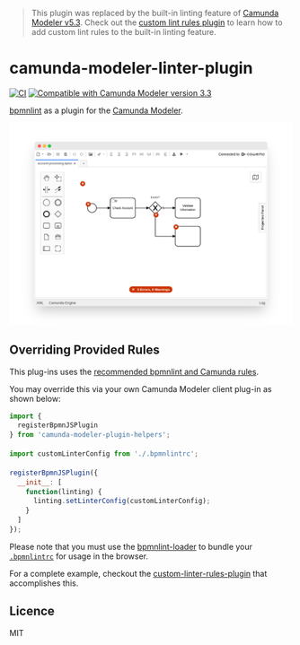 > This plugin was replaced by the built-in linting feature of [Camunda Modeler v5.3](https://github.com/camunda/camunda-modeler/blob/develop/CHANGELOG.md#530). Check out the [custom lint rules plugin](https://github.com/camunda/camunda-modeler-custom-linter-rules-plugin) to learn how to add custom lint rules to the built-in linting feature.


# camunda-modeler-linter-plugin

[![CI](https://github.com/camunda/camunda-modeler-linter-plugin/workflows/CI/badge.svg)](https://github.com/camunda/camunda-modeler-linter-plugin/actions?query=workflow%3ACI)
[![Compatible with Camunda Modeler version 3.3](https://img.shields.io/badge/Camunda%20Modeler%20<5.3-blue.svg)](https://github.com/camunda/camunda-modeler)

[bpmnlint](https://github.com/bpmn-io/bpmnlint/) as a plugin for the [Camunda Modeler](https://github.com/camunda/camunda-modeler/).

![Screenshot of the plug-in](./docs/screenshot.png)


## Overriding Provided Rules

This plug-ins uses the [recommended bpmnlint and Camunda rules](./.bpmnlintrc).

You may override this via your own Camunda Modeler client plug-in as shown below:

```javascript
import {
  registerBpmnJSPlugin
} from 'camunda-modeler-plugin-helpers';

import customLinterConfig from './.bpmnlintrc';

registerBpmnJSPlugin({
  __init__: [
    function(linting) {
      linting.setLinterConfig(customLinterConfig);
    }
  ]
});
```

Please note that you must use the [bpmnlint-loader](https://github.com/nikku/bpmnlint-loader) to bundle your [`.bpmnlintrc`](https://github.com/bpmn-io/bpmnlint#configuration) for usage in the browser.

For a complete example, checkout the [custom-linter-rules-plugin](https://github.com/camunda/camunda-modeler-custom-linter-rules-plugin) that accomplishes this.


## Licence

MIT
